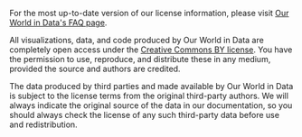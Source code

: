 For the most up-to-date version of our license information, please visit [Our World in Data's FAQ page](https://ourworldindata.org/faqs#can-i-use-or-reproduce-your-data).

All visualizations, data, and code produced by Our World in Data are completely open access under the [Creative Commons BY license](https://creativecommons.org/licenses/by/4.0/). You have the permission to use, reproduce, and distribute these in any medium, provided the source and authors are credited.

The data produced by third parties and made available by Our World in Data is subject to the license terms from the original third-party authors. We will always indicate the original source of the data in our documentation, so you should always check the license of any such third-party data before use and redistribution.
